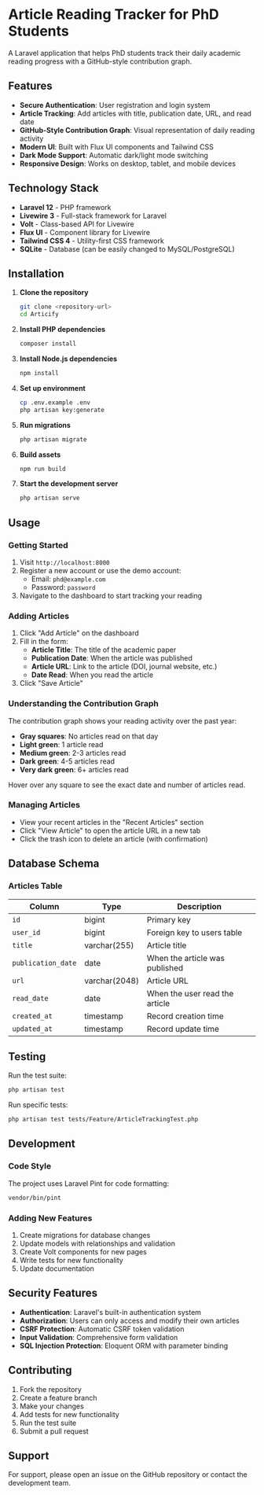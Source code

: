 # Article Reading Tracker for PhD Students

A Laravel application that helps PhD students track their daily academic reading progress with a GitHub-style contribution graph.

## Features

- **Secure Authentication**: User registration and login system
- **Article Tracking**: Add articles with title, publication date, URL, and read date
- **GitHub-Style Contribution Graph**: Visual representation of daily reading activity
- **Modern UI**: Built with Flux UI components and Tailwind CSS
- **Dark Mode Support**: Automatic dark/light mode switching
- **Responsive Design**: Works on desktop, tablet, and mobile devices

## Technology Stack

- **Laravel 12** - PHP framework
- **Livewire 3** - Full-stack framework for Laravel
- **Volt** - Class-based API for Livewire
- **Flux UI** - Component library for Livewire
- **Tailwind CSS 4** - Utility-first CSS framework
- **SQLite** - Database (can be easily changed to MySQL/PostgreSQL)

## Installation

1. **Clone the repository**
   ```bash
   git clone <repository-url>
   cd Articify
   ```

2. **Install PHP dependencies**
   ```bash
   composer install
   ```

3. **Install Node.js dependencies**
   ```bash
   npm install
   ```

4. **Set up environment**
   ```bash
   cp .env.example .env
   php artisan key:generate
   ```

5. **Run migrations**
   ```bash
   php artisan migrate
   ```

6. **Build assets**
   ```bash
   npm run build
   ```

7. **Start the development server**
   ```bash
   php artisan serve
   ```

## Usage

### Getting Started

1. Visit `http://localhost:8000`
2. Register a new account or use the demo account:
   - Email: `phd@example.com`
   - Password: `password`
3. Navigate to the dashboard to start tracking your reading

### Adding Articles

1. Click "Add Article" on the dashboard
2. Fill in the form:
   - **Article Title**: The title of the academic paper
   - **Publication Date**: When the article was published
   - **Article URL**: Link to the article (DOI, journal website, etc.)
   - **Date Read**: When you read the article
3. Click "Save Article"

### Understanding the Contribution Graph

The contribution graph shows your reading activity over the past year:

- **Gray squares**: No articles read on that day
- **Light green**: 1 article read
- **Medium green**: 2-3 articles read
- **Dark green**: 4-5 articles read
- **Very dark green**: 6+ articles read

Hover over any square to see the exact date and number of articles read.

### Managing Articles

- View your recent articles in the "Recent Articles" section
- Click "View Article" to open the article URL in a new tab
- Click the trash icon to delete an article (with confirmation)

## Database Schema

### Articles Table

| Column | Type | Description |
|--------|------|-------------|
| `id` | bigint | Primary key |
| `user_id` | bigint | Foreign key to users table |
| `title` | varchar(255) | Article title |
| `publication_date` | date | When the article was published |
| `url` | varchar(2048) | Article URL |
| `read_date` | date | When the user read the article |
| `created_at` | timestamp | Record creation time |
| `updated_at` | timestamp | Record update time |

## Testing

Run the test suite:

```bash
php artisan test
```

Run specific tests:

```bash
php artisan test tests/Feature/ArticleTrackingTest.php
```

## Development

### Code Style

The project uses Laravel Pint for code formatting:

```bash
vendor/bin/pint
```

### Adding New Features

1. Create migrations for database changes
2. Update models with relationships and validation
3. Create Volt components for new pages
4. Write tests for new functionality
5. Update documentation

## Security Features

- **Authentication**: Laravel's built-in authentication system
- **Authorization**: Users can only access and modify their own articles
- **CSRF Protection**: Automatic CSRF token validation
- **Input Validation**: Comprehensive form validation
- **SQL Injection Protection**: Eloquent ORM with parameter binding

## Contributing

1. Fork the repository
2. Create a feature branch
3. Make your changes
4. Add tests for new functionality
5. Run the test suite
6. Submit a pull request

## Support

For support, please open an issue on the GitHub repository or contact the development team.
